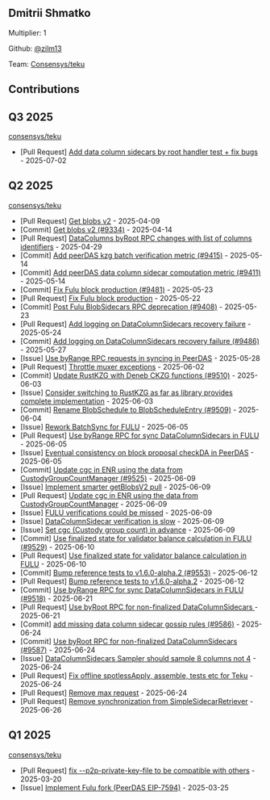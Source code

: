 
## Dmitrii Shmatko
Multiplier: 1

Github: [@zilm13](https://github.com/zilm13)

Team: [Consensys/teku](https://github.com/Consensys/teku/pulls?q=author%3Azilm13)

## Contributions

## Q3 2025


[consensys/teku](https://github.com/consensys/teku)
* [Pull Request] [Add data column sidecars by root handler test + fix bugs](https://github.com/Consensys/teku/pull/9629) - 2025-07-02
## Q2 2025


[consensys/teku](https://github.com/consensys/teku)
* [Pull Request] [Get blobs v2](https://github.com/Consensys/teku/pull/9334) - 2025-04-09
* [Commit] [Get blobs v2 (#9334)](https://github.com/Consensys/teku/commit/a6108475c03f9a6e1a3333ed533a588626ad1f07) - 2025-04-14
* [Pull Request] [DataColumns byRoot RPC changes with list of columns identifiers](https://github.com/Consensys/teku/pull/9385) - 2025-04-29
* [Commit] [Add peerDAS kzg batch verification metric (#9415)](https://github.com/Consensys/teku/commit/aaf23c44d8458fbaf4017909fb06e8289baba02f) - 2025-05-14
* [Commit] [Add peerDAS data column sidecar computation metric (#9411)](https://github.com/Consensys/teku/commit/bf34c1e347a452bc2ce5247c65310c9285ee3e79) - 2025-05-14
* [Commit] [Fix Fulu block production (#9481)](https://github.com/Consensys/teku/commit/092d6a21703e6e52d761619588a8d92db71f0c93) - 2025-05-23
* [Pull Request] [Fix Fulu block production](https://github.com/Consensys/teku/pull/9481) - 2025-05-22
* [Commit] [Post Fulu BlobSidecars RPC deprecation (#9408)](https://github.com/Consensys/teku/commit/6e896139415c804c70edc65eeb99ddedd4024779) - 2025-05-23
* [Pull Request] [Add logging on DataColumnSidecars recovery failure](https://github.com/Consensys/teku/pull/9486) - 2025-05-24
* [Commit] [Add logging on DataColumnSidecars recovery failure (#9486)](https://github.com/Consensys/teku/commit/c32dc4df3914bcd17c88ac3ab8c2830ee5bf639f) - 2025-05-27
* [Issue] [Use byRange RPC requests in syncing in PeerDAS](https://github.com/Consensys/teku/issues/9490) - 2025-05-28
* [Pull Request] [Throttle muxer exceptions](https://github.com/Consensys/teku/pull/9507) - 2025-06-02
* [Commit] [Update RustKZG with Deneb CKZG functions (#9510)](https://github.com/Consensys/teku/commit/52c088f93f1b2b7bfa7f8b4dbd5871f7d573ae47) - 2025-06-03
* [Issue] [Consider switching to RustKZG as far as library provides complete implementation](https://github.com/Consensys/teku/issues/9511) - 2025-06-03
* [Commit] [Rename BlobSchedule to BlobScheduleEntry (#9509)](https://github.com/Consensys/teku/commit/d30ebe9d7e8454971821f2f6b0a329641e898059) - 2025-06-04
* [Issue] [Rework BatchSync for FULU](https://github.com/Consensys/teku/issues/9519) - 2025-06-05
* [Pull Request] [Use byRange RPC for sync DataColumnSidecars in FULU](https://github.com/Consensys/teku/pull/9518) - 2025-06-05
* [Issue] [Eventual consistency on block proposal checkDA in PeerDAS](https://github.com/Consensys/teku/issues/9517) - 2025-06-05
* [Commit] [Update cgc in ENR using the data from CustodyGroupCountManager (#9525)](https://github.com/Consensys/teku/commit/f09c0be064435216397d81d608a1316f15b93237) - 2025-06-09
* [Issue] [Implement smarter getBlobsV2 pull](https://github.com/Consensys/teku/issues/9526) - 2025-06-09
* [Pull Request] [Update cgc in ENR using the data from CustodyGroupCountManager](https://github.com/Consensys/teku/pull/9525) - 2025-06-09
* [Issue] [FULU verifications could be missed](https://github.com/Consensys/teku/issues/9524) - 2025-06-09
* [Issue] [DataColumnSidecar verification is slow](https://github.com/Consensys/teku/issues/9523) - 2025-06-09
* [Issue] [Set cgc (Custody group count) in advance](https://github.com/Consensys/teku/issues/9522) - 2025-06-09
* [Commit] [Use finalized state for validator balance calculation in FULU (#9529)](https://github.com/Consensys/teku/commit/4fbce93cb5ad0817ed1e46d4cc9dbcb1915c7a7d) - 2025-06-10
* [Pull Request] [Use finalized state for validator balance calculation in FULU](https://github.com/Consensys/teku/pull/9529) - 2025-06-10
* [Commit] [Bump reference tests to v1.6.0-alpha.2 (#9553)](https://github.com/Consensys/teku/commit/103425b7e2e873437b53596f3478d4f5def20fd2) - 2025-06-12
* [Pull Request] [Bump reference tests to v1.6.0-alpha.2](https://github.com/Consensys/teku/pull/9553) - 2025-06-12
* [Commit] [Use byRange RPC for sync DataColumnSidecars in FULU (#9518)](https://github.com/Consensys/teku/commit/ef5f9ee7113e9933b15f72015953db552a4cc1c8) - 2025-06-21
* [Pull Request] [Use byRoot RPC for non-finalized DataColumnSidecars ](https://github.com/Consensys/teku/pull/9587) - 2025-06-21
* [Commit] [add missing data column sidecar gossip rules (#9586)](https://github.com/Consensys/teku/commit/bac63f1a0f23eae5eeebb613bf7f618cbe121bd5) - 2025-06-24
* [Commit] [Use byRoot RPC for non-finalized DataColumnSidecars  (#9587)](https://github.com/Consensys/teku/commit/6b3ac3f52265579416a3e1309dddc69105ee0d99) - 2025-06-24
* [Issue] [DataColumnSidecars Sampler should sample 8 columns not 4](https://github.com/Consensys/teku/issues/9598) - 2025-06-24
* [Pull Request] [Fix offline spotlessApply, assemble, tests etc for Teku](https://github.com/Consensys/teku/pull/9597) - 2025-06-24
* [Pull Request] [Remove max request](https://github.com/Consensys/teku/pull/9596) - 2025-06-24
* [Pull Request] [Remove synchronization from SimpleSidecarRetriever](https://github.com/Consensys/teku/pull/9613) - 2025-06-26
## Q1 2025

[consensys/teku](https://github.com/consensys/teku)
* [Pull Request] [fix --p2p-private-key-file to be compatible with others](https://github.com/Consensys/teku/pull/9261) - 2025-03-20
* [Issue] [Implement Fulu fork (PeerDAS EIP-7594)](https://github.com/Consensys/teku/issues/9274) - 2025-03-25
